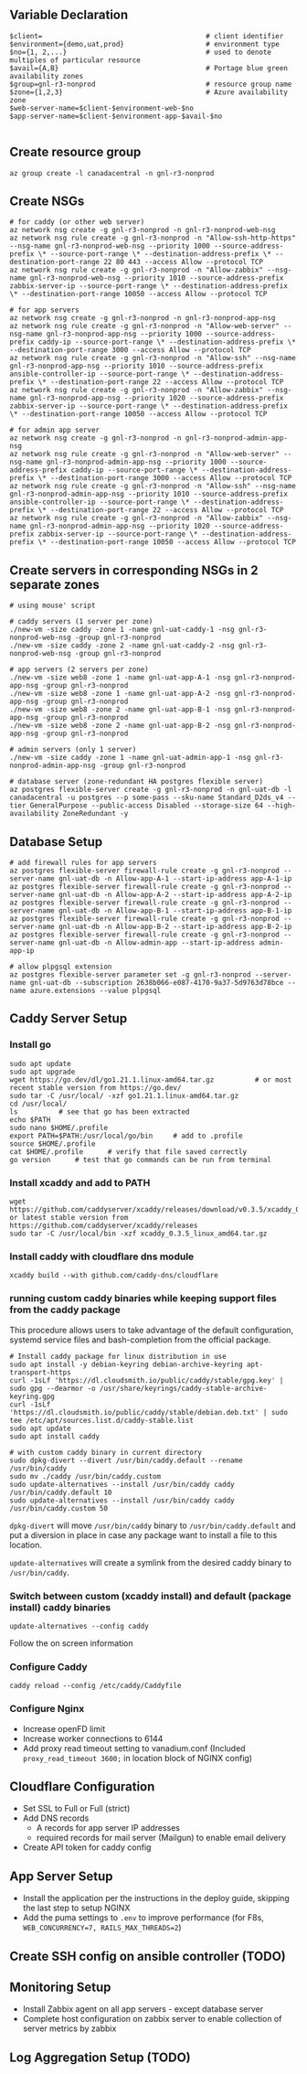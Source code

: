 ## Variable Declaration

```
$client=                                        # client identifier
$environment={demo,uat,prod}                    # environment type
$no={1, 2,...}                                  # used to denote multiples of particular resource
$avail={A,B}                                    # Portage blue green availability zones
$group=gnl-r3-nonprod                           # resource group name
$zone={1,2,3}                                   # Azure availability zone
$web-server-name=$client-$environment-web-$no   
$app-server-name=$client-$environment-app-$avail-$no


```

## Create resource group 

```
az group create -l canadacentral -n gnl-r3-nonprod
```

## Create NSGs

```
# for caddy (or other web server)
az network nsg create -g gnl-r3-nonprod -n gnl-r3-nonprod-web-nsg
az network nsg rule create -g gnl-r3-nonprod -n "Allow-ssh-http-https" --nsg-name gnl-r3-nonprod-web-nsg --priority 1000 --source-address-prefix \* --source-port-range \* --destination-address-prefix \* --destination-port-range 22 80 443 --access Allow --protocol TCP
az network nsg rule create -g gnl-r3-nonprod -n "Allow-zabbix" --nsg-name gnl-r3-nonprod-web-nsg --priority 1010 --source-address-prefix zabbix-server-ip --source-port-range \* --destination-address-prefix \* --destination-port-range 10050 --access Allow --protocol TCP

# for app servers
az network nsg create -g gnl-r3-nonprod -n gnl-r3-nonprod-app-nsg
az network nsg rule create -g gnl-r3-nonprod -n "Allow-web-server" --nsg-name gnl-r3-nonprod-app-nsg --priority 1000 --source-address-prefix caddy-ip --source-port-range \* --destination-address-prefix \* --destination-port-range 3000 --access Allow --protocol TCP
az network nsg rule create -g gnl-r3-nonprod -n "Allow-ssh" --nsg-name gnl-r3-nonprod-app-nsg --priority 1010 --source-address-prefix ansible-controller-ip --source-port-range \* --destination-address-prefix \* --destination-port-range 22 --access Allow --protocol TCP
az network nsg rule create -g gnl-r3-nonprod -n "Allow-zabbix" --nsg-name gnl-r3-nonprod-app-nsg --priority 1020 --source-address-prefix zabbix-server-ip --source-port-range \* --destination-address-prefix \* --destination-port-range 10050 --access Allow --protocol TCP

# for admin app server
az network nsg create -g gnl-r3-nonprod -n gnl-r3-nonprod-admin-app-nsg
az network nsg rule create -g gnl-r3-nonprod -n "Allow-web-server" --nsg-name gnl-r3-nonprod-admin-app-nsg --priority 1000 --source-address-prefix caddy-ip --source-port-range \* --destination-address-prefix \* --destination-port-range 3000 --access Allow --protocol TCP
az network nsg rule create -g gnl-r3-nonprod -n "Allow-ssh" --nsg-name gnl-r3-nonprod-admin-app-nsg --priority 1010 --source-address-prefix ansible-controller-ip --source-port-range \* --destination-address-prefix \* --destination-port-range 22 --access Allow --protocol TCP
az network nsg rule create -g gnl-r3-nonprod -n "Allow-zabbix" --nsg-name gnl-r3-nonprod-admin-app-nsg --priority 1020 --source-address-prefix zabbix-server-ip --source-port-range \* --destination-address-prefix \* --destination-port-range 10050 --access Allow --protocol TCP
```

## Create servers in corresponding NSGs in 2 separate zones

```
# using mouse' script

# caddy servers (1 server per zone)
./new-vm -size caddy -zone 1 -name gnl-uat-caddy-1 -nsg gnl-r3-nonprod-web-nsg -group gnl-r3-nonprod
./new-vm -size caddy -zone 2 -name gnl-uat-caddy-2 -nsg gnl-r3-nonprod-web-nsg -group gnl-r3-nonprod

# app servers (2 servers per zone)
./new-vm -size web8 -zone 1 -name gnl-uat-app-A-1 -nsg gnl-r3-nonprod-app-nsg -group gnl-r3-nonprod
./new-vm -size web8 -zone 1 -name gnl-uat-app-A-2 -nsg gnl-r3-nonprod-app-nsg -group gnl-r3-nonprod
./new-vm -size web8 -zone 2 -name gnl-uat-app-B-1 -nsg gnl-r3-nonprod-app-nsg -group gnl-r3-nonprod
./new-vm -size web8 -zone 2 -name gnl-uat-app-B-2 -nsg gnl-r3-nonprod-app-nsg -group gnl-r3-nonprod

# admin servers (only 1 server)
./new-vm -size caddy -zone 1 -name gnl-uat-admin-app-1 -nsg gnl-r3-nonprod-admin-app-nsg -group gnl-r3-nonprod

# database server (zone-redundant HA postgres flexible server)
az postgres flexible-server create -g gnl-r3-nonprod -n gnl-uat-db -l canadacentral -u postgres --p some-pass --sku-name Standard_D2ds_v4 --tier GeneralPurpose --public-access Disabled --storage-size 64 --high-availability ZoneRedundant -y
```

## Database Setup

```
# add firewall rules for app servers
az postgres flexible-server firewall-rule create -g gnl-r3-nonprod --server-name gnl-uat-db -n Allow-app-A-1 --start-ip-address app-A-1-ip
az postgres flexible-server firewall-rule create -g gnl-r3-nonprod --server-name gnl-uat-db -n Allow-app-A-2 --start-ip-address app-A-2-ip
az postgres flexible-server firewall-rule create -g gnl-r3-nonprod --server-name gnl-uat-db -n Allow-app-B-1 --start-ip-address app-B-1-ip
az postgres flexible-server firewall-rule create -g gnl-r3-nonprod --server-name gnl-uat-db -n Allow-app-B-2 --start-ip-address app-B-2-ip 
az postgres flexible-server firewall-rule create -g gnl-r3-nonprod --server-name gnl-uat-db -n Allow-admin-app --start-ip-address admin-app-ip

# allow plpgsql extension
az postgres flexible-server parameter set -g gnl-r3-nonprod --server-name gnl-uat-db --subscription 2638b066-e087-4170-9a37-5d9763d78bce --name azure.extensions --value plpgsql
```

## Caddy Server Setup

### Install go
```
sudo apt update
sudo apt upgrade
wget https://go.dev/dl/go1.21.1.linux-amd64.tar.gz          # or most recent stable version from https://go.dev/
sudo tar -C /usr/local/ -xzf go1.21.1.linux-amd64.tar.gz
cd /usr/local/
ls          # see that go has been extracted
echo $PATH
sudo nano $HOME/.profile
export PATH=$PATH:/usr/local/go/bin     # add to .profile
source $HOME/.profile
cat $HOME/.profile      # verify that file saved correctly
go version      # test that go commands can be run from terminal
```

### Install xcaddy and add to PATH

```
wget https://github.com/caddyserver/xcaddy/releases/download/v0.3.5/xcaddy_0.3.5_linux_amd64.tar.gz     or latest stable version from https://github.com/caddyserver/xcaddy/releases
sudo tar -C /usr/local/bin -xzf xcaddy_0.3.5_linux_amd64.tar.gz
```

### Install caddy with cloudflare dns module

```
xcaddy build --with github.com/caddy-dns/cloudflare
```

### running custom caddy binaries while keeping support files from the caddy package

This procedure allows users to take advantage of the default configuration, systemd service files and bash-completion from the official package.

```
# Install caddy package for linux distribution in use
sudo apt install -y debian-keyring debian-archive-keyring apt-transport-https
curl -1sLf 'https://dl.cloudsmith.io/public/caddy/stable/gpg.key' | sudo gpg --dearmor -o /usr/share/keyrings/caddy-stable-archive-keyring.gpg
curl -1sLf 'https://dl.cloudsmith.io/public/caddy/stable/debian.deb.txt' | sudo tee /etc/apt/sources.list.d/caddy-stable.list
sudo apt update
sudo apt install caddy

# with custom caddy binary in current directory
sudo dpkg-divert --divert /usr/bin/caddy.default --rename /usr/bin/caddy
sudo mv ./caddy /usr/bin/caddy.custom
sudo update-alternatives --install /usr/bin/caddy caddy /usr/bin/caddy.default 10
sudo update-alternatives --install /usr/bin/caddy caddy /usr/bin/caddy.custom 50
```

`dpkg-divert` will move `/usr/bin/caddy` binary to `/usr/bin/caddy.default` and put a diversion in place in case any package want to install a file to this location.

`update-alternatives` will create a symlink from the desired caddy binary to `/usr/bin/caddy`.

### Switch between custom (xcaddy install) and default (package install) caddy binaries 

```
update-alternatives --config caddy
```

Follow the on screen information

### Configure Caddy

```
caddy reload --config /etc/caddy/Caddyfile
```

### Configure Nginx

- Increase openFD limit
- Increase worker connections to 6144
- Add proxy read timeout setting to vanadium.conf (Included `proxy_read_timeout 3600;` in location block of NGINX config)

## Cloudflare Configuration

* Set SSL to Full or Full (strict)
* Add DNS records
  * A records for app server IP addresses
  * required records for mail server (Mailgun) to enable email delivery
* Create API token for caddy config

## App Server Setup

- Install the application per the instructions in the deploy guide, skipping the last step to setup NGINX
- Add the puma settings to `.env` to improve performance (for F8s, `WEB_CONCURRENCY=7, RAILS_MAX_THREADS=2`)

## Create SSH config on ansible controller (TODO)

## Monitoring Setup

* Install Zabbix agent on all app servers - except database server
* Complete host configuration on zabbix server to enable collection of server metrics by zabbix

## Log Aggregation Setup (TODO)

